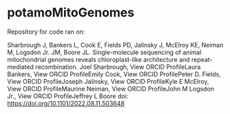 # potamoMitoGenomes

Repository for code ran on:

Sharbrough J, Bankers L, Cook E, Fields PD, Jalinsky J, McElroy KE, Neiman M, Logsdon Jr. JM, Boore JL. Single-molecule sequencing of animal mitochondrial genomes reveals chloroplast-like architecture and repeat-mediated recombination. 
Joel Sharbrough,  View ORCID ProfileLaura Bankers,  View ORCID ProfileEmily Cook,  View ORCID ProfilePeter D. Fields,  View ORCID ProfileJoseph Jalinsky,  View ORCID ProfileKyle E McElroy,  View ORCID ProfileMaurine Neiman,  View ORCID ProfileJohn M Logsdon Jr.,  View ORCID ProfileJeffrey L Boore
doi: https://doi.org/10.1101/2022.08.11.503648
